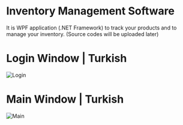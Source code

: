 # Inventory Management Software
It is WPF application (.NET Framework) to track your products and to manage your inventory. (Source codes will be uploaded later)

# Login Window | Turkish
![Login](https://images2.imgbox.com/11/34/Cbds5jOP_o.png)

# Main Window | Turkish
![Main](https://images2.imgbox.com/67/ad/VxeQ7THp_o.png)
